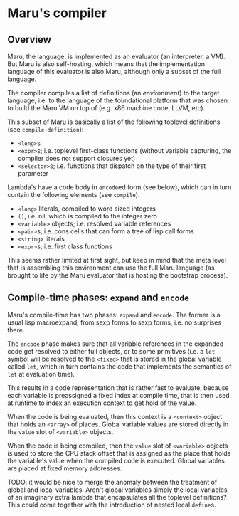 # Maru's compiler

## Overview

Maru, the language, is implemented as an evaluator (an interpreter, a
VM). But Maru is also self-hosting, which means that the
implementation language of this evaluator is also Maru, although only
a subset of the full language.

The compiler compiles a list of definitions (an *environment*) to the
target language; i.e. to the language of the foundational platform
that was chosen to build the Maru VM on top of (e.g. x86 machine code,
LLVM, etc).

This subset of Maru is basically a list of the following toplevel
definitions (see `compile-definition`):

 - `<long>`s
 - `<expr>`s; i.e. toplevel first-class functions (without variable
   capturing, the compiler does not support closures yet)
 - `<selector>`s; i.e. functions that dispatch on the type of their first parameter

Lambda's have a code body in `encode`ed form (see below), which can in
turn contain the following elements (see `compile`):

 - `<long>` literals, compiled to word sized integers
 - `()`, i.e. nil, which is compiled to the integer zero
 - `<variable>` objects; i.e. resolved variable references
 - `<pair>`s; i.e. cons cells that can form a tree of lisp call forms
 - `<string>` literals
 - `<expr>`s; i.e. first class functions

This seems rather limited at first sight, but keep in mind that the
meta level that is assembling this environment can use the full Maru
language (as brought to life by the Maru evaluator that is hosting the
bootstrap process).

## Compile-time phases: `expand` and `encode`

Maru's compile-time has two phases: `expand` and `encode`. The former
is a usual lisp macroexpand, from sexp forms to sexp forms, i.e. no
surprises there.

The `encode` phase makes sure that all variable references in the
expanded code get resolved to either full <variable> objects, or to
some primitives (i.e. a `let` symbol will be resolved to the `<fixed>`
that is stored in the global variable called `let`, which in turn
contains the code that implements the semantics of `let` at evaluation
time).

This results in a code representation that is rather fast to evaluate,
because each variable is preassigned a fixed index at compile time,
that is then used at runtime to index an execution context to get hold
of the value.

When the code is being evaluated, then this context is a `<context>`
object that holds an `<array>` of places. Global variable values are
stored directly in the `value` slot of `<variable>` objects.

When the code is being compiled, then the `value` slot of `<variable>`
objects is used to store the CPU stack offset that is assigned as the
place that holds the variable's value when the compiled code is
executed. Global variables are placed at fixed memory addresses.

TODO: it would be nice to merge the anomaly between the treatment of
global and local variables. Aren't global variables simply the local
variables of an imaginary extra lambda that encapsulates all the
toplevel definitions? This could come together with the introduction
of nested local `define`s.
